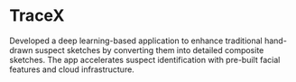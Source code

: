 # TraceX
Developed a deep learning-based application to enhance traditional hand-drawn suspect sketches by converting them into detailed composite sketches. The app accelerates suspect identification with pre-built facial features and cloud infrastructure.
